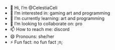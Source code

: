 - 👋 Hi, I’m @CelestiaCeli
- 👀 I’m interested in: gaming art and programming
- 🌱 I’m currently learning: art and programming
- 💞️ I’m looking to collaborate on: pro
- 📫 How to reach me: discord
- 😄 Pronouns: she/her
- ⚡ Fun fact: no fun fact ;n;

<!---
CelestiaCeli/CelestiaCeli is a ✨ special ✨ repository because its `README.md` (this file) appears on your GitHub profile.
You can click the Preview link to take a look at your changes.
--->
